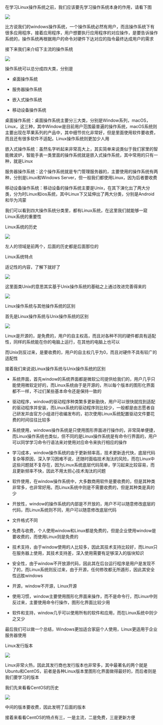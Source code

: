 在学习Linux操作系统之前，我们应该要先学习操作系统本身的作用，请看下图

![](D:/Rolin的学习笔记/youdaonote-pull/youdaonote/youdaonote-images/WEBRESOURCE757c6babb8422008afd30d555677fd08.png)

比方说我们的windows操作系统，一个操作系统必然有用户，而且操作系统下有很多应用程序，接着应用程序，用户想要执行应用程序的对应操作，是要告诉操作系统的，操作系统再根据用户的命令对硬件下达对应的指令最终达成用户的需求

接下来我们来介绍下主流的操作系统

![](D:/Rolin的学习笔记/youdaonote-pull/youdaonote/youdaonote-images/WEBRESOURCEe50606a9c18035b8a75ad4466c50a1dd.png)

操作系统可以总分成四大类，分别是

- 桌面操作系统

- 服务器操作系统

- 嵌入式操作系统

- 移动设备操作系统

桌面操作系统：桌面操作系统主要分三大类，分别是Window系列，macOS，Linux，这三种，其中Window是目前用户范围最普遍的操作系统，macOS系统则主要出现在苹果系列的产品中，其中细节优化非常好，但是里面使用软件要收费，而且还有很多软件不适配。Linux操作系统则更加少人用

嵌入式操作系统：虽然名字听起来非常高大上，其实简单来说类似于我们家里的智能微波炉，智能手表一类里面的操作系统就是嵌入式操作系统，其中常用的只有一种，就是Linux

服务器操作系统：这个操作系统就是专门管理服务器的，主要使用的操作系统有两种，分别是Linux和Windows Server，但一般我们都使用Linux，因为后者要收费

移动设备操作系统：移动设备的操作系统主要是Unix，在其下演化出了两大分类，分为时Linux和ios系统，其中Linux下又延伸出了两大分类，分别是Android和华为鸿蒙

我们可以看到四大操作系统分类里，都有Linux系统，在这里我们就能够一窥Linux系统的重要性



Linux系统的历史

![](D:/Rolin的学习笔记/youdaonote-pull/youdaonote/youdaonote-images/WEBRESOURCE29d5bfcac290c252c138d12aa8d1c250.png)

左人的领域是前两个，后面的历史都是后面那位的



Linux系统特点

适记性的内容，了解下就好了

![](D:/Rolin的学习笔记/youdaonote-pull/youdaonote/youdaonote-images/WEBRESOURCE3f31508cae1ff629b9b8f6c7c4f10fe5.png)

这里面类Unix的意思其实基于Unix操作系统的基础之上通过改进完善得来的



![](D:/Rolin的学习笔记/youdaonote-pull/youdaonote/youdaonote-images/WEBRESOURCE3d9fba205324221d020e4ba0df428e15.png)



Linux操作系统与其他操作系统的区别

首先是Linux操作系统与Unix操作系统的区别

![](D:/Rolin的学习笔记/youdaonote-pull/youdaonote/youdaonote-images/WEBRESOURCE4d50754818775680068910c9ffad0423.png)

Linux是开源的，是免费的，用户的自主权高，而且对各种不同的硬件都具有适配性，同样的系统能在你的电脑上运行，在其他的电脑上也可以

而Unix则反过来，是要收费的，用户的自主权几乎为0，而且对硬件不具有较广的适配性

接着我们来说说Linux操作系统与Unix操作系统的区别

- 系统界面，首先window的系统界面都是微软公司提供给我们的，用户几乎只能使用微软定好的，而Linux系统由于是开源的，所以每个版本的图形化界面都不一样，不过们某些基本命令还是保持一致的

- 驱动程序，window的驱动程序种类繁多更新勤快，用户可以很快就找到适配的驱动程序并安装，而Linux系统的驱动程序则比较少，一般都是由志愿者自己研发并由官方小组进行收编发布的，初次使用Linux系统配置驱动文件要花费的时间往往比较多

- 系统使用，windows操作系统是只使用图形界面进行操作的，非常简单便捷，而Linux操作系统也类似，但不同的是Linux操作系统是有命令行界面的，用户可以同学学习命令行语法来对使用对应命令来执行相应的操作

- 学习成本，window操作系统的由于更新频率高，技术更新迭代快，底层代码复杂等原因，深入学习困难不说，还随时面临技术淘汰的风险，而在Linux中这些问题就不复存在，因为Linux系统底层代码简单，学习起来比较容易，而且更新频率不快，因此不用太担心技术淘汰的问题

- 软件使用，在window操作系统中，大多数商用软件是要收费的，但是其种类非常多，也非常好用。而Linux系统中则是不需要收费的，但是其种类是真的少

- 开放性，window的操作系统的内部是不开放的，用户不可以随意修改底层的代码，而Linux系统则不同，用户可以随意修改底层代码

- 文件格式不同

- 免费与收费，个人使用window和Linux都是免费的，但是企业使用window是要收费的，而使用Linux则是免费的

- 技术支持，由于window使用的人比较多，因此其技术支持比较好，而Linux只在服务器上使用，其技术支持差，深入使用需要有足够深入的版块知识

- 安全性，由于window不开放源代码，因此其在后台运行程序是用户是发现不了的，而Linux系统则反过来，由于开源，任何修改都无所遁形，因此其安全性远胜windows

- 开源，window不开源，Linux开源

- 使用习惯，window主要使用图形化界面来操作，而不是命令行，而Linux中则反过来，主要使用命令行操作，图形化界面比较少用

- 软件和支持，window几乎可以使用所有的软件和应用，而在Linux系统中则少之又少

最后我们可以做一个总结，Windows更加适合家庭个人使用，Linux更适用于企业服务器使用



Linux发行版本



![](D:/Rolin的学习笔记/youdaonote-pull/youdaonote/youdaonote-images/WEBRESOURCE5fff055b3d61b717102eb90503144036.png)

Linux非常火热，因此其发行商也发行版本也非常多，其中最著名的两个就是Ubuntu和CentOS，前者是各种Linux版本里图形化界面做得最好的，而后者则是我们要学习的版本

我们先来看看CentOS的历史

![](D:/Rolin的学习笔记/youdaonote-pull/youdaonote/youdaonote-images/WEBRESOURCE6fb07e3d658f1300af3b5f696db7fd5d.png)

中间的版本要收费，因此发明了后面的版本

接着来看看CentOS的特点有三，一是主流，二是免费，三是更新方便
